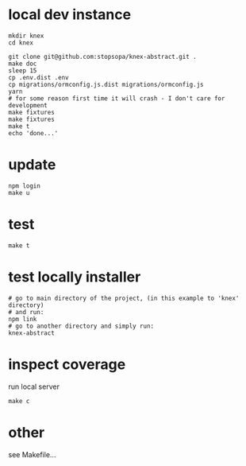 
# local dev instance
    mkdir knex
    cd knex
    
    git clone git@github.com:stopsopa/knex-abstract.git .
    make doc
    sleep 15
    cp .env.dist .env
    cp migrations/ormconfig.js.dist migrations/ormconfig.js
    yarn
    # for some reason first time it will crash - I don't care for development
    make fixtures 
    make fixtures
    make t
    echo 'done...'
    
# update

    npm login
    make u
        
# test

    make t
    
# test locally installer

    # go to main directory of the project, (in this example to 'knex' directory)
    # and run:
    npm link
    # go to another directory and simply run:
    knex-abstract
    
# inspect coverage

run local server

    make c
    
# other

see Makefile...                
    
